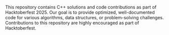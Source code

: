 This repository contains C++ solutions and code contributions as part of Hacktoberfest 2025. Our goal is to provide optimized, well-documented code for various algorithms, data structures, or problem-solving challenges. Contributions to this repository are highly encouraged as part of Hacktoberfest.
